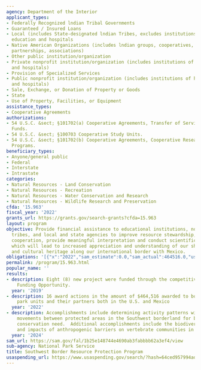 ```yaml
---
agency: Department of the Interior
applicant_types:
- Federally Recognized lndian Tribal Governments
- Guaranteed / Insured Loans
- Local (includes State-designated lndian Tribes, excludes institutions of higher
  education and hospitals
- Native American Organizations (includes lndian groups, cooperatives, corporations,
  partnerships, associations)
- Other public institution/organization
- Private nonprofit institution/organization (includes institutions of higher education
  and hospitals)
- Provision of Specialized Services
- Public nonprofit institution/organization (includes institutions of higher education
  and hospitals)
- Sale, Exchange, or Donation of Property or Goods
- State
- Use of Property, Facilities, or Equipment
assistance_types:
- Cooperative Agreements
authorizations:
- 54 U.S.C. &sect; §101702(a) Cooperative Agreements, Transfer of Service Appropriated
  Funds.
- 54 U.S.C. &sect; §100703 Cooperative Study Units.
- 54 U.S.C. &sect; §101702(b) Cooperative Agreements, Cooperative Research and Training
  Programs.
beneficiary_types:
- Anyone/general public
- Federal
- Interstate
- Intrastate
categories:
- Natural Resources - Land Conservation
- Natural Resources - Recreation
- Natural Resources - Water Conservation and Research
- Natural Resources - Wildlife Research and Preservation
cfda: '15.963'
fiscal_year: '2022'
grants_url: https://grants.gov/search-grants?cfda=15.963
layout: program
objective: Provide financial assistance to educational institutions, nonprofit organizations,
  tribes, and local and state agencies to improve resource stewardship, achieve international
  cooperation, provide meaningful interpretation and conduct scientific research,
  which will lead to increased appreciation and understanding of our shared natural
  and cultural heritage along our international border with Mexico.
obligations: '[{"x":"2022","sam_estimate":0.0,"sam_actual":464516.0,"usa_spending_actual":464516.0},{"x":"2023","sam_estimate":510000.0,"sam_actual":425289.0,"usa_spending_actual":424797.0},{"x":"2024","sam_estimate":400000.0,"sam_actual":0.0,"usa_spending_actual":337290.95}]'
permalink: /program/15.963.html
popular_name: ''
results:
- description: Eight (8) new project were funded through the competitive Notice of
    Funding Opportunity.
  year: '2019'
- description: 16 award actions in the amount of $464,516 awarded to borderlands national
    park units and their partners both in the U.S. and Mexico
  year: '2022'
- description: Accomplishments include determining activity patterns within seasonal
    movements between protected areas in the Southwest borderland for bats of greatest
    conservation need.  Additional accomplishments include the biodiversity, connectivity,
    and impacts of anthropogenic barriers on vertebrate communities in protected areas.
  year: '2024'
sam_url: https://sam.gov/fal/1b25e148744e4690ab3fabbbb62a3ef4/view
sub-agency: National Park Service
title: Southwest Border Resource Protection Program
usaspending_url: https://www.usaspending.gov/search/?hash=64ced957994ad1756c73565897e58b1b
---
```

